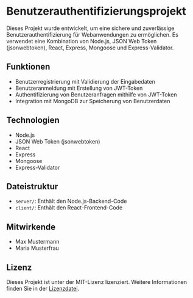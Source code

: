 # Benutzerauthentifizierungsprojekt

Dieses Projekt wurde entwickelt, um eine sichere und zuverlässige Benutzerauthentifizierung für Webanwendungen zu ermöglichen. Es verwendet eine Kombination von Node.js, JSON Web Token (jsonwebtoken), React, Express, Mongoose und Express-Validator.

## Funktionen

- Benutzerregistrierung mit Validierung der Eingabedaten
- Benutzeranmeldung mit Erstellung von JWT-Token
- Authentifizierung von Benutzeranfragen mithilfe von JWT-Token
- Integration mit MongoDB zur Speicherung von Benutzerdaten

## Technologien

- Node.js
- JSON Web Token (jsonwebtoken)
- React
- Express
- Mongoose
- Express-Validator

## Dateistruktur

- `server/`: Enthält den Node.js-Backend-Code
- `client/`: Enthält den React-Frontend-Code

## Mitwirkende

- Max Mustermann
- Maria Musterfrau

## Lizenz

Dieses Projekt ist unter der MIT-Lizenz lizenziert. Weitere Informationen finden Sie in der [Lizenzdatei](LICENSE).
